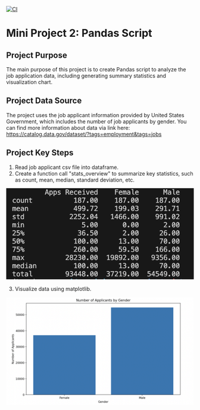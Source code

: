 [![CI](https://github.com/nogibjj/Jennifer_Mini2_Pandas/actions/workflows/cicd.yml/badge.svg)](https://github.com/nogibjj/Jennifer_Mini2_Pandas/actions/workflows/cicd.yml)

# Mini Project 2: Pandas Script

## Project Purpose
The main purpose of this project is to create Pandas script to analyze the job application data, including generating summary statistics and visualization chart.


## Project Data Source
The project uses the job applicant information provided by United States Government, which includes the number of job applicants by gender. You can find more information about data via link here: https://catalog.data.gov/dataset/?tags=employment&tags=jobs

## Project Key Steps
1. Read job applicant csv file into dataframe.
2. Create a function call "stats_overview" to summarize key statistics, such as count, mean, median, standard deviation, etc.

![alt text](image.png)

3. Visualize data using matplotlib.

![alt text](image-1.png)




